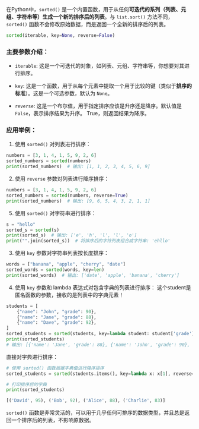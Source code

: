 在Python中，`sorted()` 是一个内置函数，用于从任何**可迭代的系列（列表、元组、字符串等）生成一个新的排序后的列表**。与 `list.sort()` 方法不同，`sorted()` 函数不会修改原始数据，而是返回一个全新的排序后的列表。


```python
sorted(iterable, key=None, reverse=False)
```

### 主要参数介绍：

- `iterable`: 这是一个可迭代的对象，如列表、元组、字符串等，你想要对其进行排序。

- `key`: 这是一个函数，用于从每个元素中提取一个用于比较的键（类似于**排序的标准**）。这是一个可选参数，默认为 `None`。

- `reverse`: 这是一个布尔值，用于指定排序应该是升序还是降序。默认值是 `False`，表示排序结果为升序。 True，则返回结果为降序。

### 应用举例：

1. 使用 `sorted()` 对列表进行排序：
```python
numbers = [3, 1, 4, 1, 5, 9, 2, 6]
sorted_numbers = sorted(numbers)
print(sorted_numbers)  # 输出: [1, 1, 2, 3, 4, 5, 6, 9]
```

2. 使用 `reverse` 参数对列表进行降序排序：
```python
numbers = [3, 1, 4, 1, 5, 9, 2, 6]
sorted_numbers = sorted(numbers, reverse=True)
print(sorted_numbers)  # 输出: [9, 6, 5, 4, 3, 2, 1, 1]
```

5. 使用 `sorted()` 对字符串进行排序：
```python
s = "hello"
sorted_s = sorted(s)
print(sorted_s)  # 输出: ['e', 'h', 'l', 'l', 'o']
print("".join(sorted_s))  # 将排序后的字符列表组合成字符串: 'ehllo'
```

3. 使用 `key` 参数对字符串列表按长度排序：
```python
words = ["banana", "apple", "cherry", "date"]
sorted_words = sorted(words, key=len)
print(sorted_words)  # 输出: ['date', 'apple', 'banana', 'cherry']
```

4. 使用 `key` 参数和 lambda 表达式对包含字典的列表进行排序：
这个student是匿名函数的参数，接收的是列表中的字典元素！
```python
students = [
    {"name": "John", "grade": 90},
    {"name": "Jane", "grade": 88},
    {"name": "Dave", "grade": 92},
]
sorted_students = sorted(students, key=lambda student: student['grade'])
print(sorted_students)
# 输出: [{'name': 'Jane', 'grade': 88}, {'name': 'John', 'grade': 90}, {'name': 'Dave', 'grade': 92}]
```

直接对字典进行排序：
```python
# 使用 sorted() 函数根据字典值进行降序排序
sorted_students = sorted(students.items(), key=lambda x: x[1], reverse=True)

# 打印排序后的字典
print(sorted_students)

[('David', 95), ('Bob', 92), ('Alice', 88), ('Charlie', 83)]
```


`sorted()` 函数是非常灵活的，可以用于几乎任何可排序的数据类型，并且总是返回一个排序后的列表，不影响原数据。